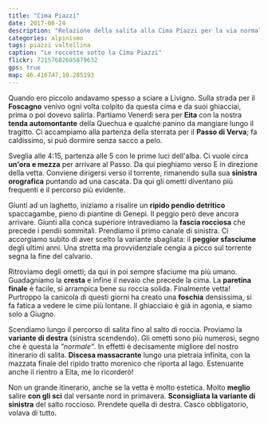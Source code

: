 ```yaml
---
title: "Cima Piazzi"
date: 2017-06-24
description: "Relazione della salita alla Cima Piazzi per la via normale da Eita e il Passo di Verva"
categories: alpinismo
tags: piazzi valtellina
caption: "Le roccette sotto la Cima Piazzi"
flickr: 72157682685879632
gps: true
map: 46.416747,10.285193
---
```


Quando ero piccolo andavamo spesso a sciare a Livigno. Sulla strada per il **Foscagno** venivo ogni volta colpito da questa cima e da suoi ghiacciai, prima o poi dovevo salirla. Partiamo Venerdì sera per **Eita** con la nostra **tenda automontante** della Quechua e qualche panino da mangiare lungo il tragitto. Ci accampiamo alla partenza della sterrata per il **Passo di Verva**; fa caldissimo, si può dormire senza sacco a pelo.

Sveglia alle 4:15, partenza alle 5 con le prime luci dell'alba. Ci vuole circa **un'ora e mezza** per arrivare al Passo. Da qui pieghiamo verso E in direzione della vetta. Conviene dirigersi verso il torrente, rimanendo sulla sua **sinistra orografica** puntando ad una cascata. Da qui gli ometti diventano più frequenti e il percorso più evidente. 

Giunti ad un laghetto, iniziamo a risalire un **ripido pendio detritico** spaccagambe, pieno di piantine di Genepì. Il peggio però deve ancora arrivare. Giunti alla conca superiore intravediamo la **fascia rocciosa** che precede i pendii sommitali. Prendiamo il primo canale di sinistra. Ci accorgiamo subito di aver scelto la variante sbagliata: il **peggior sfasciume** degli ultimi anni. Una stretta ma provvidenziale cengia a picco sul torrente segna la fine del calvario.

Ritroviamo degli ometti; da qui in poi sempre sfaciume ma più umano. Guadagniamo la **cresta** e infine il nevaio che precede la cima. La **paretina finale** è facile, si arrampica bene su roccia solida. Finalmente vetta! Purtroppo la canicola di questi giorni ha creato una **foschia** densissima, si fa fatica a vedere le cime più lontane. Il ghiacciaio è già in agonia, e siamo solo a Giugno. 

Scendiamo lungo il percorso di salita fino al salto di roccia. Proviamo la **variante di destra** (sinistra scendendo). Gli ometti sono più numerosi, segno che è questa la *"normale"*. In effetti è decisamente migliore del nostro itinerario di salita. **Discesa massacrante** lungo una pietraia infinita, con la mazzata finale del ripido tratto morenico che riporta al lago. Estenuante anche il rientro a Eita, me lo ricorderò!

Non un grande itinerario, anche se la vetta è molto estetica. Molto **meglio** salire **con gli sci** dal versante nord in primavera. **Sconsigliata la variante di sinistra** del salto roccioso. Prendete quella di destra. Casco obbligatorio, volava di tutto.

